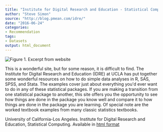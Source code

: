 ```yaml
---
title: "Institute for Digital Research and Education - Statistical Computing"
author: "Steve Simon"
source: "http://blog.pmean.com/idre/"
date: "2016-06-24"
categories:
- Recommendation
tags:
- Datasets
output: html_document
---
```


![Figure 1. Excerpt from website](http://www.pmean.com/new-images/16/idre01.png)

<div class="notes">

This is a wonderful site, but for some reason, it is difficult to find. The Institute for Digital Research and Education (IDRE) at UCLA has put together some wonderful resources on how to do simple data analyses in R, SAS, SPSS, and Stata. The examples cover just about everything you'd ever want to do in any of these statistical packages. If you are making a transition from one statistical package to another, this site offers you the opportunity to see how things are done in the package you know well and compare it to how things are done in the package you are learning. Of special note are the worked textbook examples from many classic statistics textbooks.

University of California-Los Angeles. Institute for Digital Research and Education, Statistical Computing. Available in [html format][ucla1]

[ucla1]: http://www.ats.ucla.edu/stat/

</div>
